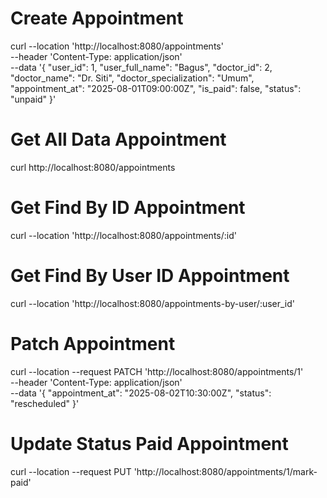 # Create Appointment
curl --location 'http://localhost:8080/appointments' \
--header 'Content-Type: application/json' \
--data '{
    "user_id": 1,
    "user_full_name": "Bagus",
    "doctor_id": 2,
    "doctor_name": "Dr. Siti",
    "doctor_specialization": "Umum",
    "appointment_at": "2025-08-01T09:00:00Z",
    "is_paid": false,
    "status": "unpaid"
  }'

# Get All Data Appointment
curl http://localhost:8080/appointments

# Get Find By ID Appointment
curl --location 'http://localhost:8080/appointments/:id'

# Get Find By User ID Appointment
curl --location 'http://localhost:8080/appointments-by-user/:user_id'

# Patch Appointment
curl --location --request PATCH 'http://localhost:8080/appointments/1' \
--header 'Content-Type: application/json' \
--data '{
    "appointment_at": "2025-08-02T10:30:00Z",
    "status": "rescheduled"
  }'

# Update Status Paid Appointment
curl --location --request PUT 'http://localhost:8080/appointments/1/mark-paid'